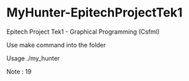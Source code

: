 # MyHunter-EpitechProjectTek1
Epitech Project Tek1 - Graphical Programming (Csfml)

Use make command into the folder

Usage ./my_hunter

Note : 19
